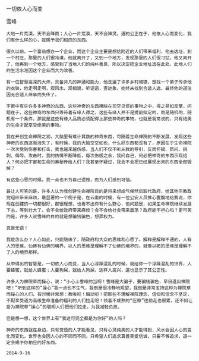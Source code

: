 一切依人心而变

雪峰


    大地一片荒漠，天不会降雨；人心一片荒漠，天不会降灵。道的公正在于，他依人心而变化，我们有什么样的心，就赐予我们相应的东西。

    很久以前，一个富翁想办一个企业，而这个企业主要是想给附近的人们带来福利，他去选址，到一个村庄，那里的人们很冷漠，他就离开了，又到一个地方，发现那里的人们很刁钻，他又离开了，他再到一个地方，感受到了当地人们的纯朴善良，所以决定把企业地址选在此处，此地人们的生活水准因这个企业而大为改善。

    有一位智慧高深的大师，具备非凡的神通和能力，他走遍了许多乡村城镇，想找一个弟子传承他的衣钵，他走啊走啊，观风水，观相貌，听话语，查迹象，始终未找到合适人选，最终他的道法因无合适人继承而失传了。

    宇宙中有许许多多神奇的东西，这些神奇的东西掩映在司空见惯的事物之中，得之易如反掌，问题在于，这些神奇的东西只等待着有缘人得之，这些有缘人并不是提前拟定的，而是随机的，随机有一个条件，那就是这些有缘人品质必须配得上那些神奇的事物，也就是我常说的，只有绝美的生命才配享受绝美的事物。

    我在开创生命禅院之初，大脑里有难计其数的神奇东西，可随着生命禅院的不断发展，发现这些神奇的东西逐渐消失了，有时候，我的大脑空空如也，什么好东西都没有了，原因在于生命禅院一次次受到伤害和打击，我也越来越伤感，当人们不仅不听从我的导引，反而怀疑、质问、挑刺、侮辱、攻击时，我的热情不断降低，每次伤感之余，我问自己，何必把神奇的东西示现给人？何必把宇宙和生命的奥秘传给人们？我甚至怀疑过，我会不会把已经展现出来的东西全部毁掉？

    有这些心思的时候，我一点也不为自己遗憾，而为人们感到可惜。

    最让人可笑的是，许多人认为我创建生命禅院目的是将来想成气候然后取代政府，给其他宗教政党组织带来麻烦，最显著的一个例子是，在云南的时候，有一位公安人员推心置腹地给我说，你现在创建的一切都很好，都很理想，也看不出你有什么野心，但问题是，如果生命禅院继续发展下去，等到壮大了，会不会给政府带来麻烦？会不会给社会带来震荡？政府能不担心吗？更可笑的是，许多人说雪峰的目的就是想骗钱骗色，想弄权力。

    真是无语！

    我能怎么办？人心如此，只能随缘了，随政府和大众的思维和心愿了。解释是解释不通的，人有人的思维，仙佛有仙佛的境界，以人的思维是理解不了仙佛的境界的，就像以猪的思维是理解不了人的境界那样。

    从中得出的智慧是，一切依人心而变，当人心浮躁混乱的时候，就给你一个浮躁混乱的世界，人要蜂蜜，就给人蜂蜜；人要狗屎，就给人狗屎，这样人高兴，道也显示了其公正性。

    许多人为禅院草而操心，说：“小心上雪峰的当啊！雪峰是大骗子，要骗钱骗色，早日退出禅院吧！”听到这样的“操心”我一点也不生气，我倒是很冷静地观望，我倒是非常支持这种为禅院草而操心的人们，有时候非常想：教唆吧！煽动吧！把那些不理解禅院理念，信仰和信念不坚定，不配享受道为高级生命准备的福利的人们拉走吧！领着不成熟的“庄稼”往前走也很累，还不如让爱为禅院草“操心”的聪明人们把他们拉走，为我减轻负担。

    但是想一想，这个世界上有“我这可完全都是为你好”的人吗？

    神奇的东西就在身边，只有觉悟的人才能看见，只有心灵纯美的人才能得到，风水会因人心的变化而变化，世界也会因人心的不同而不同，只希望人们追求真善美爱信诚，只要不懈追求，道一定会赐予你相应的好东西。

    2014-9-16



